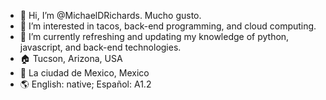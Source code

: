 - 👋 Hi, I’m @MichaelDRichards. Mucho gusto.
- 👀 I’m interested in tacos, back-end programming, and cloud computing.
- 🌱 I’m currently refreshing and updating my knowledge of python, javascript, and back-end technologies.
- 🏠 Tucson, Arizona, USA
- 📍 La ciudad de Mexico, Mexico
- 🌎 English: native; Español: A1.2

